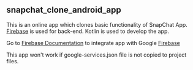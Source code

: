## snapchat_clone_android_app
This is an online app which clones basic functionality of SnapChat App. 
 [Firebase](https://www.firebase.google.com/) is used for back-end. Kotlin is used to develop the app.

Go to [Firebase Documentation](https://firebase.google.com/docs/android/setup) to integrate app with Google [Firebase](https://www.firebase.google.com/)

This app won't work if google-services.json file is not copied to project files. 




